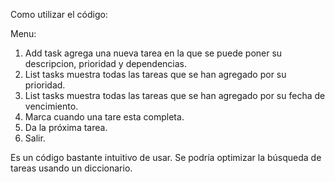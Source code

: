 Como utilizar el código:

Menu: 
1. Add task agrega una nueva tarea en la que se puede poner su descripcion, prioridad y dependencias.
2. List tasks muestra todas las tareas que se han agregado por su prioridad.
3. List tasks muestra todas las tareas que se han agregado por su fecha de vencimiento. 
4. Marca cuando una tare esta completa.
5. Da la próxima tarea.
6. Salir.

Es un código bastante intuitivo de usar. Se podría optimizar la búsqueda de tareas usando un diccionario. 
